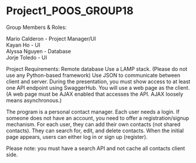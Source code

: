 # Project1_POOS_GROUP18

Group Members & Roles:

Mario Calderon - Project Manager/UI  
Kayan Ho - UI  
Alyssa Nguyen - Database  
Jorje Toledo - UI  

Project Requirements:
Remote database
Use a LAMP stack. (Please do not use any Python-based framework)
Use JSON to communicate between client and server. During the presentation, you must show access to at least one API endpoint using SwaggerHub.
You will use a web page as the client. (A web page must be AJAX enabled that accesses the API. AJAX loosely means asynchronous.)

The program is a personal contact manager. Each user needs a login. If someone does not have an account, you need to offer a registration/signup mechanism. For each user, they can add their own contacts (not shared contacts). They can search for, edit, and delete contacts. When the initial page appears, users can either log in or sign up (register).

Please note: you must have a search API and not cache all contacts client side.
